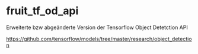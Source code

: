 # fruit_tf_od_api

Erweiterte bzw abgeänderte Version der Tensorflow Object Detetction API

https://github.com/tensorflow/models/tree/master/research/object_detection
